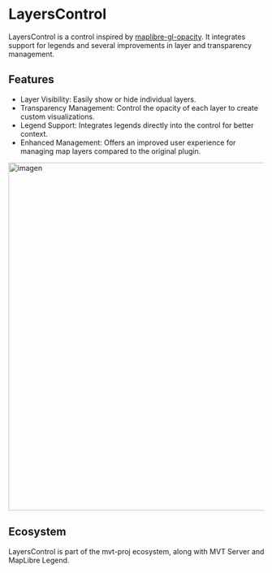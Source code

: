 # LayersControl

LayersControl is a control inspired by [maplibre-gl-opacity](https://github.com/mug-jp/maplibre-gl-opacity). It integrates support for legends and several improvements in layer and transparency management.

## Features

- Layer Visibility: Easily show or hide individual layers.
- Transparency Management: Control the opacity of each layer to create custom visualizations.
- Legend Support: Integrates legends directly into the control for better context.
- Enhanced Management: Offers an improved user experience for managing map layers compared to the original plugin.

<img width="1095" height="684" alt="imagen" src="https://github.com/user-attachments/assets/dced147d-f3b7-4c4d-b407-9a41ad50568b" />

## Ecosystem
LayersControl is part of the mvt-proj ecosystem, along with MVT Server and MapLibre Legend.
